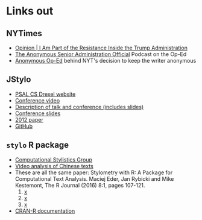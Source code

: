 # Links out

## NYTimes

* [Opinion | I Am Part of the Resistance Inside the Trump Administration](https://www.nytimes.com/2018/09/05/opinion/trump-white-house-anonymous-resistance.html)
* [The Anonymous Senior Administration Official](https://www.nytimes.com/2018/09/06/podcasts/the-daily/trump-administration-official-anonymous-op-ed.html) Podcast on the Op-Ed
* [Anonymous Op-Ed](https://www.nytimes.com/2018/09/05/business/media/new-york-times-trump-anonymous.html) behind NYT's decision to keep the writer anonymous

## JStylo

* [PSAL CS Drexel website](https://psal.cs.drexel.edu/index.php/Main_Page)
* [Conference video](https://www.youtube.com/watch?v=-b0Ta9h62_E)
* [Description of talk and conference (includes slides)](https://events.ccc.de/congress/2011/Fahrplan/events/4781.en.html)
* [Conference slides](https://events.ccc.de/congress/2011/Fahrplan/attachments/2019_28C3-authorship.pdf)
* [2012 paper](https://www.cs.drexel.edu/~sa499/papers/anonymouth.pdf)
* [GitHub](https://github.com/psal/jstylo)

## `stylo` R package
* [Computational Stylistics Group](https://sites.google.com/site/computationalstylistics/stylo)
* [Video analysis of Chinese texts](https://www.youtube.com/watch?v=jZ532ucT6Ik)
* These are all the same paper: Stylometry with R: A Package for Computational Text Analysis. Maciej Eder, Jan Rybicki and Mike Kestemont, The R Journal (2016) 8:1, pages 107-121.
  1. [x](https://journal.r-project.org/archive/2016/RJ-2016-007/index.html)
  1. [x](https://journal.r-project.org/archive/2016/RJ-2016-007/RJ-2016-007.pdf)
  1. [x](https://journal.r-project.org/archive/2016-1/eder-rybicki-kestemont.pdf)
* [CRAN-R documentation](https://cran.r-project.org/web/packages/stylo/stylo.pdf)
